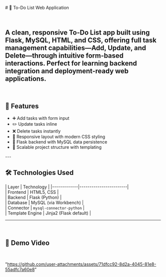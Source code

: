  # 📝 To-Do List Web Application   


<br>

A clean, responsive To-Do List app built using **Flask**, **MySQL**, **HTML**, and **CSS**, offering full task management capabilities—**Add**, **Update**, and **Delete**—through intuitive form-based interactions. Perfect for learning backend integration and deployment-ready web applications.     
---
<br>

## 🌟 Features<br>  


- ➕ Add tasks with form input  <br>
- ✏️ Update tasks inline   <br>
- ❌ Delete tasks instantly   <br>
- 🎨 Responsive layout with modern CSS styling   <br>
- 🧩 Flask backend with MySQL data persistence   <br>
- 📁 Scalable project structure with templating <br>

---  <br>        






                     

## 🛠️ Technologies Used<br>


  


| Layer       | Technology            |
|-------------|------------------------| <br>
| Frontend    | HTML5, CSS | <br>
| Backend     | Flask (Python)         | <br>
| Database    | MySQL (via Workbench)  | <br>
| Connector   | `mysql-connector-python` | <br>
| Template Engine | Jinja2 (Flask default) | <br>

---



  


 





<br>


 

## 📁 Demo Video
<br>




"https://github.com/user-attachments/assets/71dfcc92-8d2a-4045-81e8-55adfc7a60e8"



